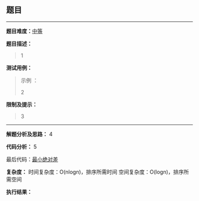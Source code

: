 ## 题目

---
**题目难度：**[中等](0)

**题目描述：**

> 1

**测试用例：**

> 示例 ：
>
> 2

**限制及提示：**
> 3

---
**解题分析及思路：**
4


**代码分析：**
5


最后代码：[最小绝对差](https://github.com/lomtom/algorithm-go/blob/main/leetcode/example)

**复杂度：**
时间复杂度：O(nlogn)，排序所需时间
空间复杂度：O(logn)，排序所需空间

**执行结果：**